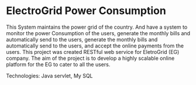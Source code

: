 # ElectroGrid Power Consumption
This System maintains the power grid of the country. And have a system to monitor the power Consumption of the users, generate the monthly bills and automatically send to the users, generate the monthly bills and automatically send to the users, and accept the online payments from the users.
This project was created RESTful web service for EletroGrid (EG) company. The aim of the project is to develop a highly scalable online platform for the EG to cater to all the users.

Technologies: Java servlet, My SQL
